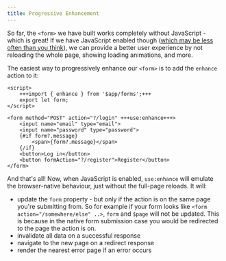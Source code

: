 ```yaml
---
title: Progressive Enhancement
---
```


So far, the `<form>` we have built works completely without JavaScript - which is great! If we have JavaScript enabled though ([which may be less often than you think](https://kryogenix.org/code/browser/everyonehasjs.html)), we can provide a better user experience by not reloading the whole page, showing loading animations, and more.

The easiest way to progressively enhance our `<form>` is to add the `enhance` action to it:

```svelte
<script>
	+++import { enhance } from '$app/forms';+++
	export let form;
</script>

<form method="POST" action="?/login" +++use:enhance+++>
	<input name="email" type="email">
	<input name="password" type="password">
	{#if form?.message}
		<span>{form?.message}</span>
	{/if}
	<button>Log in</button>
	<button formAction="?/register">Register</button>
</form>
```

And that's all! Now, when JavaScript is enabled, `use:enhance` will emulate the browser-native behaviour, just without the full-page reloads. It will:

- update the `form` property - but only if the action is on the same page you're submitting from. So for example if your form looks like `<form action="/somewhere/else" ..>`, `form` and `$page` will not be updated. This is because in the native form submission case you would be redirected to the page the action is on.
- invalidate all data on a successful response
- navigate to the new page on a redirect response
- render the nearest error page if an error occurs

